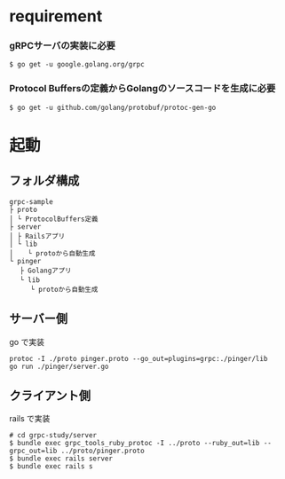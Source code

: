 # requirement
### gRPCサーバの実装に必要
```$ go get -u google.golang.org/grpc```
### Protocol Buffersの定義からGolangのソースコードを生成に必要
```$ go get -u github.com/golang/protobuf/protoc-gen-go```


# 起動
## フォルダ構成
```
grpc-sample
├ proto
│ └ ProtocolBuffers定義
├ server
│ ├ Railsアプリ
│ └ lib
│ 　 └ protoから自動生成
└ pinger
　 ├ Golangアプリ
　 └ lib
　 　 └ protoから自動生成
```
    
## サーバー側
go で実装
```
protoc -I ./proto pinger.proto --go_out=plugins=grpc:./pinger/lib
go run ./pinger/server.go
```
## クライアント側
rails で実装
```
# cd grpc-study/server
$ bundle exec grpc_tools_ruby_protoc -I ../proto --ruby_out=lib --grpc_out=lib ../proto/pinger.proto
$ bundle exec rails server
$ bundle exec rails s
```
